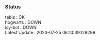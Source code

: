 ### Status


table : OK  
hogwarts : DOWN  
icy-bot : DOWN  
Latest Update : 2023-07-25 06:10:39.129299
